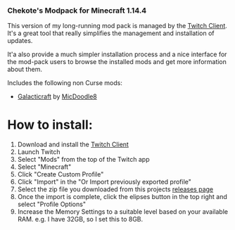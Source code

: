 ### Chekote's Modpack for Minecraft 1.14.4

This version of my long-running mod pack is managed by the [Twitch Client](https://app.twitch.tv/download). It's a great tool that really simplifies the management and installation of updates.

It'a also provide a much simpler installation process and a nice interface for the mod-pack users to browse the installed mods and get more information about them.

Includes the following non Curse mods:

* [Galacticraft](https://micdoodle8.com/mods/galacticraft) by [MicDoodle8](https://www.patreon.com/micdoodle8)

# How to install:

1. Download and install the [Twitch Client](https://app.twitch.tv/download)
2. Launch Twitch
3. Select "Mods" from the top of the Twitch app
4. Select "Minecraft"
5. Click "Create Custom Profile"
6. Click "Import" in the "Or Import previously exported profile"
7. Select the zip file you downloaded from this projects [releases page](https://github.com/Chekote/minecraft-modpack-1.14.4/releases)
8. Once the import is complete, click the elipses button in the top right and select "Profile Options"
9. Increase the Memory Settings to a suitable level based on your available RAM. e.g. I have 32GB, so I set this to 8GB.
